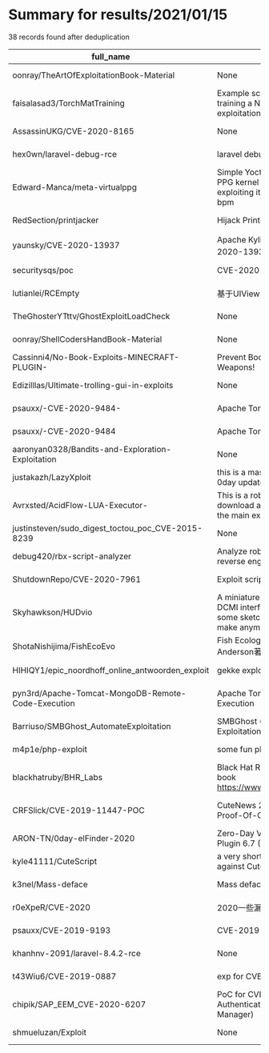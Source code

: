
# Summary for results/2021/01/15
    
38 records found after deduplication

| full_name | description | html_url | matched_list | matched_count | pushed_at | size | stargazers_count | language | forks_count |
|----------------------------------------------------|------------------------------------------------------------------------------------------------------------------------------------------------------------------|-----------------------------------------------------------------------|---------------------------------|-----------------|---------------------------|--------|--------------------|------------------|---------------|
| oonray/TheArtOfExploitationBook-Material | None | https://github.com/oonray/TheArtOfExploitationBook-Material | ['exploit'] | 1 | 2021-01-15 09:54:04+00:00 | 1081 | 0 | C | 0 |
| faisalasad3/TorchMatTraining | Example script and training/testing data for training a NN constitutive model for exploitation with AERO-S | https://github.com/faisalasad3/TorchMatTraining | ['exploit'] | 1 | 2021-01-15 10:19:19+00:00 | 523 | 0 | Roff | 0 |
| AssassinUKG/CVE-2020-8165 | None | https://github.com/AssassinUKG/CVE-2020-8165 | ['cve-2'] | 1 | 2021-01-15 04:44:19+00:00 | 15 | 0 | Python | 0 |
| hex0wn/laravel-debug-rce | laravel debug rce caused by Ignition | https://github.com/hex0wn/laravel-debug-rce | ['rce'] | 1 | 2021-01-15 06:39:22+00:00 | 29 | 1 | Python | 1 |
| Edward-Manca/meta-virtualppg | Simple Yocto layer implementing a virtual PPG kernel module and an application exploiting it to calculate the heart rate in bpm | https://github.com/Edward-Manca/meta-virtualppg | ['exploit'] | 1 | 2021-01-15 13:23:36+00:00 | 11 | 0 | Objective-C | 1 |
| RedSection/printjacker | Hijack Printconfig.dll to execute shellcode | https://github.com/RedSection/printjacker | ['shellcode'] | 1 | 2021-01-15 08:52:11+00:00 | 332 | 38 | C++ | 12 |
| yaunsky/CVE-2020-13937 | Apache Kylin API未授权访问漏洞;CVE-2020-13937;Apache Kylin漏洞 | https://github.com/yaunsky/CVE-2020-13937 | ['cve-2'] | 1 | 2021-01-15 08:59:18+00:00 | 1 | 8 | Python | 1 |
| securitysqs/poc | CVE-2020-14882 | https://github.com/securitysqs/poc | ['cve poc'] | 1 | 2021-01-15 09:56:59+00:00 | 3 | 0 | Python | 0 |
| lutianlei/RCEmpty | 基于UIView Category 的 空页面 | https://github.com/lutianlei/RCEmpty | ['rce'] | 1 | 2021-01-15 10:06:51+00:00 | 0 | 0 | | 0 |
| TheGhosterYTttv/GhostExploitLoadCheck | None | https://github.com/TheGhosterYTttv/GhostExploitLoadCheck | ['exploit'] | 1 | 2021-01-15 13:05:31+00:00 | 3 | 0 | | 0 |
| oonray/ShellCodersHandBook-Material | None | https://github.com/oonray/ShellCodersHandBook-Material | ['shellcode'] | 1 | 2021-01-15 09:56:11+00:00 | 137 | 0 | C | 0 |
| Cassinni4/No-Book-Exploits-MINECRAFT-PLUGIN- | Prevent Books From Being Used As Weapons! | https://github.com/Cassinni4/No-Book-Exploits-MINECRAFT-PLUGIN- | ['exploit'] | 1 | 2021-01-15 11:35:35+00:00 | 0 | 0 | | 0 |
| Edizilllas/Ultimate-trolling-gui-in-exploits | None | https://github.com/Edizilllas/Ultimate-trolling-gui-in-exploits | ['exploit'] | 1 | 2021-01-15 17:11:16+00:00 | 0 | 0 | | 0 |
| psauxx/-CVE-2020-9484- | Apache Tomcat RCE (CVE-2020-9484) | https://github.com/psauxx/-CVE-2020-9484- | ['cve-2', 'rce'] | 2 | 2021-01-15 17:59:26+00:00 | 0 | 0 | | 0 |
| psauxx/-CVE-2020-9484 | Apache Tomcat RCE (CVE-2020-9484) | https://github.com/psauxx/-CVE-2020-9484 | ['cve-2', 'rce'] | 2 | 2021-01-15 18:12:07+00:00 | 5 | 0 | Python | 1 |
| aaronyan0328/Bandits-and-Exploration-Exploitation | None | https://github.com/aaronyan0328/Bandits-and-Exploration-Exploitation | ['exploit'] | 1 | 2021-01-15 21:00:45+00:00 | 2029 | 0 | Jupyter Notebook | 0 |
| justakazh/LazyXploit | this is a mass exploit by following the latest 0day update | https://github.com/justakazh/LazyXploit | ['0day', 'exploit'] | 2 | 2021-01-15 21:09:25+00:00 | 1 | 0 | | 0 |
| Avrxsted/AcidFlow-LUA-Executor- | This is a roblox exploit I made, simply download an extract the zip file and open the main exe file | https://github.com/Avrxsted/AcidFlow-LUA-Executor- | ['exploit'] | 1 | 2021-01-15 21:26:27+00:00 | 7660 | 0 | | 0 |
| justinsteven/sudo_digest_toctou_poc_CVE-2015-8239 | None | https://github.com/justinsteven/sudo_digest_toctou_poc_CVE-2015-8239 | ['cve poc', 'cve-2'] | 2 | 2021-01-15 03:18:01+00:00 | 5 | 0 | Python | 0 |
| debug420/rbx-script-analyzer | Analyze roblox exploiting scripts and reverse engineer them. | https://github.com/debug420/rbx-script-analyzer | ['exploit'] | 1 | 2021-01-15 05:24:04+00:00 | 157 | 4 | Lua | 4 |
| ShutdownRepo/CVE-2020-7961 | Exploit script for CVE-2020-7961 | https://github.com/ShutdownRepo/CVE-2020-7961 | ['cve-2', 'exploit'] | 2 | 2021-01-15 10:51:58+00:00 | 24 | 5 | Python | 4 |
| Skyhawkson/HUDvio | A miniature analog video DVR exploiting the DCMI interface on an STM32 as well as some sketchy OSD ICs that Maxim doesn't make anymore but are still "available" | https://github.com/Skyhawkson/HUDvio | ['exploit'] | 1 | 2021-01-15 19:54:24+00:00 | 310 | 0 | | 0 |
| ShotaNishijima/FishEcoEvo | Fish Ecology, Evolution, and Exploitation (K. Anderson著) の勉強会用レポジトリ | https://github.com/ShotaNishijima/FishEcoEvo | ['exploit'] | 1 | 2021-01-15 06:24:50+00:00 | 74685 | 0 | TeX | 2 |
| HIHIQY1/epic_noordhoff_online_antwoorden_exploit | gekke exploit jwz | https://github.com/HIHIQY1/epic_noordhoff_online_antwoorden_exploit | ['exploit'] | 1 | 2021-01-15 08:42:20+00:00 | 2179 | 5 | Dart | 1 |
| pyn3rd/Apache-Tomcat-MongoDB-Remote-Code-Execution | Apache Tomcat + MongoDB Remote Code Execution | https://github.com/pyn3rd/Apache-Tomcat-MongoDB-Remote-Code-Execution | ['remote code execution'] | 1 | 2021-01-15 06:42:18+00:00 | 4884 | 112 | Java | 21 |
| Barriuso/SMBGhost_AutomateExploitation | SMBGhost (CVE-2020-0796) Automate Exploitation and Detection | https://github.com/Barriuso/SMBGhost_AutomateExploitation | ['exploit'] | 1 | 2021-01-15 19:21:25+00:00 | 73 | 124 | Python | 38 |
| m4p1e/php-exploit | some fun php exploits | https://github.com/m4p1e/php-exploit | ['exploit'] | 1 | 2021-01-15 03:15:25+00:00 | 331 | 25 | PHP | 1 |
| blackhatruby/BHR_Labs | Black Hat Ruby book _ Lab files _ Buy the book https://www.amazon.com/dp/B08JHSF6GT | https://github.com/blackhatruby/BHR_Labs | ['rce'] | 1 | 2021-01-15 21:14:41+00:00 | 160968 | 38 | Ruby | 12 |
| CRFSlick/CVE-2019-11447-POC | CuteNews 2.1.2 - CVE-2019-11447 Proof-Of-Concept | https://github.com/CRFSlick/CVE-2019-11447-POC | ['cve poc', 'cve-2', 'exploit'] | 3 | 2021-01-15 02:51:25+00:00 | 41 | 2 | Python | 2 |
| ARON-TN/0day-elFinder-2020 | Zero-Day Vulnerability in File Manager Plugin 6.7 ( CVE 2020-25213 ) | https://github.com/ARON-TN/0day-elFinder-2020 | ['0day'] | 1 | 2021-01-15 11:45:36+00:00 | 21 | 8 | Python | 6 |
| kyle41111/CuteScript | a very short and simple php revshell I used against CuteNews 2.1.2 rce | https://github.com/kyle41111/CuteScript | ['rce'] | 1 | 2021-01-15 15:44:08+00:00 | 3 | 4 | | 0 |
| k3nel/Mass-deface | Mass deface's 1500 website | https://github.com/k3nel/Mass-deface | ['0day'] | 1 | 2021-01-15 09:41:18+00:00 | 12 | 5 | Python | 2 |
| r0eXpeR/CVE-2020 | 2020一些漏洞 | https://github.com/r0eXpeR/CVE-2020 | ['cve-2'] | 1 | 2021-01-15 01:55:26+00:00 | 1113 | 302 | | 76 |
| psauxx/CVE-2019-9193 | CVE-2019-9193 English Rewrite | https://github.com/psauxx/CVE-2019-9193 | ['cve-2'] | 1 | 2021-01-15 18:24:08+00:00 | 2 | 0 | Python | 0 |
| khanhnv-2091/laravel-8.4.2-rce | None | https://github.com/khanhnv-2091/laravel-8.4.2-rce | ['rce'] | 1 | 2021-01-15 07:00:12+00:00 | 19 | 33 | Python | 9 |
| t43Wiu6/CVE-2019-0887 | exp for CVE-2019-0887 | https://github.com/t43Wiu6/CVE-2019-0887 | ['cve-2'] | 1 | 2021-01-15 02:44:14+00:00 | 11 | 3 | C++ | 3 |
| chipik/SAP_EEM_CVE-2020-6207 | PoC for CVE-2020-6207 (Missing Authentication Check in SAP Solution Manager) | https://github.com/chipik/SAP_EEM_CVE-2020-6207 | ['cve poc', 'cve-2'] | 2 | 2021-01-15 16:25:19+00:00 | 8046 | 78 | Python | 30 |
| shmueluzan/Exploit | None | https://github.com/shmueluzan/Exploit | ['exploit'] | 1 | 2021-01-15 22:49:10+00:00 | 28 | 0 | Python | 0 |
